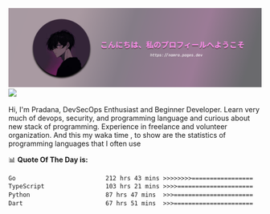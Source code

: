 ![banner](.github/profile-markdown.png)
<img src="https://user-images.githubusercontent.com/73097560/115834477-dbab4500-a447-11eb-908a-139a6edaec5c.gif"></p>

Hi, I'm Pradana, DevSecOps Enthusiast and Beginner Developer. Learn very much of devops, security, and programming language and curious about new stack of programming. Experience in freelance and volunteer organization. And this my waka time , to show are the statistics of programming languages that I often use

📊 **Quote Of The Day is:**
<!--START_SECTION:waka-->

```txt
Go                         212 hrs 43 mins >>>>>>>>=================   31.66 %
TypeScript                 103 hrs 21 mins >>>>=====================   15.38 %
Python                     87 hrs 47 mins  >>>======================   13.07 %
Dart                       67 hrs 51 mins  >>>======================   10.10 %
```

<!--END_SECTION:waka-->
